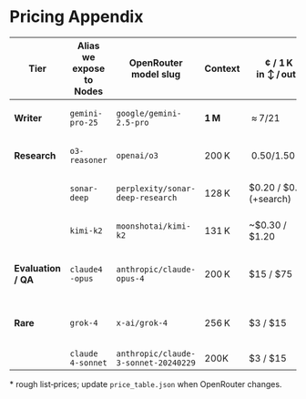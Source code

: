 # Pricing Appendix

| Tier                | Alias we expose to Nodes | OpenRouter model slug            | Context | ¢ / 1 K in ↕ / out\*      | Primary role                         |
| ------------------- | ------------------------ | -------------------------------- | ------- | ------------------------- | ------------------------------------ |
| **Writer**          | `gemini-pro-25`          | `google/gemini-2.5-pro`          | **1 M** |  ≈ $7 / $21             | long‑form drafting, formatting       |
| **Research**        | `o3-reasoner`            | `openai/o3`                      | 200 K   |  $0.50 / $1.50          | reasoning, tool use, citations       |
|                     | `sonar-deep`             | `perplexity/sonar-deep-research` | 128 K   | \$0.20 / \$0.80 (+search) | exhaustive research queries          |
|                     | `kimi-k2`                | `moonshotai/kimi-k2`             | 131 K   | \~\$0.30 / \$1.20         | fallback MoE, code / tool calls      |
| **Evaluation / QA** | `claude4 -opus`            | `anthropic/claude-opus-4`        | 200 K   | \$15 / \$75               | rubric scoring, consensus judge      |
| **Rare**            | `grok‑4`                 | `x-ai/grok-4`                    | 256 K   | \$3 / \$15                | niche reasoning, parallel tool calls |
|                     | `claude 4-sonnet`        | `anthropic/claude-3-sonnet-20240229` | 200K    | $3 / $15                | research                             |

\* rough list‑prices; update `price_table.json` when OpenRouter changes.
